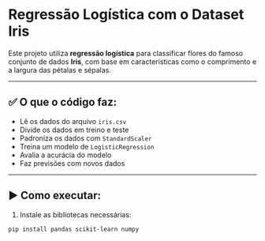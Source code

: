# Regressão Logística com o Dataset Iris

Este projeto utiliza **regressão logística** para classificar flores do famoso conjunto de dados **Iris**, com base em características como o comprimento e a largura das pétalas e sépalas.

---

## ✅ O que o código faz:

- Lê os dados do arquivo `iris.csv`
- Divide os dados em treino e teste
- Padroniza os dados com `StandardScaler`
- Treina um modelo de `LogisticRegression`
- Avalia a acurácia do modelo
- Faz previsões com novos dados

---

## ▶️ Como executar:

1. Instale as bibliotecas necessárias:

```bash
pip install pandas scikit-learn numpy
